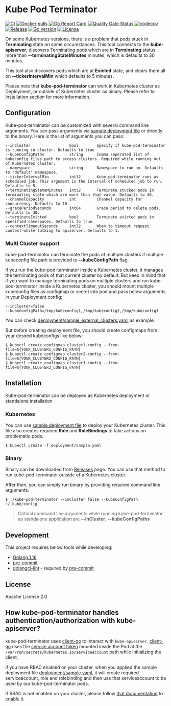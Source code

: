 # Kube Pod Terminator
[![CI](https://github.com/bilalcaliskan/kube-pod-terminator/workflows/CI/badge.svg?event=push)](https://github.com/bilalcaliskan/kube-pod-terminator/actions?query=workflow%3ACI)
[![Docker pulls](https://img.shields.io/docker/pulls/bilalcaliskan/kube-pod-terminator)](https://hub.docker.com/r/bilalcaliskan/kube-pod-terminator/)
[![Go Report Card](https://goreportcard.com/badge/github.com/bilalcaliskan/kube-pod-terminator)](https://goreportcard.com/report/github.com/bilalcaliskan/kube-pod-terminator)
[![Quality Gate Status](https://sonarcloud.io/api/project_badges/measure?project=bilalcaliskan_kube-pod-terminator&metric=alert_status)](https://sonarcloud.io/summary/new_code?id=bilalcaliskan_kube-pod-terminator)
[![codecov](https://codecov.io/gh/bilalcaliskan/kube-pod-terminator/branch/master/graph/badge.svg)](https://codecov.io/gh/bilalcaliskan/kube-pod-terminator)
[![Release](https://img.shields.io/github/release/bilalcaliskan/kube-pod-terminator.svg)](https://github.com/bilalcaliskan/kube-pod-terminator/releases/latest)
[![Go version](https://img.shields.io/github/go-mod/go-version/bilalcaliskan/kube-pod-terminator)](https://github.com/bilalcaliskan/kube-pod-terminator)
[![License](https://img.shields.io/badge/License-Apache%202.0-blue.svg)](https://opensource.org/licenses/Apache-2.0)

On some Kubernetes versions, there is a problem that pods stuck in **Terminating** state on some circumstances. This tool 
connects to the **kube-apiserver**, discovers Terminating pods which are in **Terminating** status more than **--terminatingStateMinutes** 
minutes, which is defaults to 30 minutes.

This tool also discovers pods which are at **Evicted** state, and clears them all on **--tickerIntervalMin** which defaults to 5 minutes.

Please note that **kube-pod-terminator** can work in Kubernetes cluster as Deployment, or outside of Kubernetes cluster as binary. 
Please refer to [Installation section](#installation) for more information.

## Configuration
Kube-pod-terminator can be customized with several command line arguments. You can pass arguments
via [sample deployment file](deployment/sample.yaml) or directly to the binary. Here is the list of arguments you can pass:

```
--inCluster                 bool        Specify if kube-pod-terminator is running in cluster. Defaults to true
--kubeConfigPaths           string      Comma seperated list of kubeconfig files path to access clusters. Required while running out of Kubernetes cluster.
--namespace                 string      Namespace to run on. Defaults to "default" namespace.
--tickerIntervalMin         int32       Kube-pod-terminator runs as scheduled job. This argument is the interval of scheduled job to run. Defaults to 5.
--terminatingStateMinutes   int32       Terminate stucked pods in terminating state which are more than that value. Defaults to 30.
--channelCapacity           int         Channel capacity for concurrency. Defaults to 10.
--gracePeriodSeconds        int64       Grace period to delete pods. Defaults to 30.
--terminateEvicted          bool        Terminate evicted pods in specified namespaces. Defaults to true.
--contextTimeoutSeconds     int32       When to timeout request context while talking to apiserver. Defaults to 1.
```

### Multi Cluster support
kube-pod-terminator can terminate the pods of multiple clusters if multiple kubeconfig file path is provided
to **--kubeConfigPath** flag.

If you run the kube-pod-terminator inside a Kubernetes cluster, it manages the terminating pods of that current
cluster by default. But keep in mind that if you want to manage terminating pods on multiple clusters
and run kube-pod-terminator inside a Kubernetes cluster, you should mount multiple kubeconfig files as configmap or secret
into pod and pass below arguments in your Deployment config:
```
--inCluster=false
--kubeConfigPath=/tmp/kubeconfig1,/tmp/kubeconfig2,/tmp/kubeconfig3
```

You can check [deployment/sample_external_clusters.yaml](deployment/sample_external_clusters.yaml) as example.

But before creating deployment file, you should create configmaps from your desired kubeconfigs like below:
```shell
$ kubectl create configmap cluster1-config --from-file=${YOUR_CLUSTER1_CONFIG_PATH}
$ kubectl create configmap cluster2-config --from-file=${YOUR_CLUSTER2_CONFIG_PATH}
$ kubectl create configmap cluster3-config --from-file=${YOUR_CLUSTER3_CONFIG_PATH}
```

## Installation
Kube-pod-terminator can be deployed as Kubernetes deployment or standalone installation

### Kubernetes
You can use [sample deployment file](deployment/sample.yaml) to deploy your Kubernetes cluster.
This file also creates required **Role** and **RoleBindings** to take actions on problematic pods.

```shell
$ kubectl create -f deployment/sample.yaml
```

### Binary
Binary can be downloaded from [Releases](https://github.com/bilalcaliskan/kube-pod-terminator/releases) page. You can
use that method to run kube-pod-terminator outside of a Kubernetes cluster.

After then, you can simply run binary by providing required command line arguments:
```shell
$ ./kube-pod-terminator --inCluster false --kubeConfigPath ~/.kube/config
```

> Critical command line arguments while running kube-pod-terminator as standalone application are **--inCluster**, **--kubeConfigPaths**

## Development
This project requires below tools while developing:
- [Golang 1.16](https://golang.org/doc/go1.16)
- [pre-commit](https://pre-commit.com/)
- [golangci-lint](https://golangci-lint.run/usage/install/) - required by [pre-commit](https://pre-commit.com/)

## License
Apache License 2.0

## How kube-pod-terminator handles authentication/authorization with kube-apiserver?

kube-pod-terminator uses [client-go](https://github.com/kubernetes/client-go) to interact
with `kube-apiserver`. [client-go](https://github.com/kubernetes/client-go) uses the [service account token](https://kubernetes.io/docs/tasks/configure-pod-container/configure-service-account/)
mounted inside the Pod at the `/var/run/secrets/kubernetes.io/serviceaccount` path while initializing the client.

If you have RBAC enabled on your cluster, when you applied the sample deployment file [deployment/sample.yaml](deployment/sample.yaml),
it will create required serviceaccount, role and rolebinding and then use that serviceaccount to be used
by our kube-pod-terminator pods.

If RBAC is not enabled on your cluster, please follow [that documentation](https://kubernetes.io/docs/reference/access-authn-authz/rbac/) to enable it.
